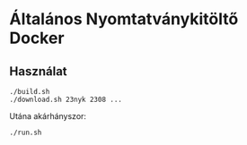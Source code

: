 # Általános Nyomtatványkitöltő Docker

## Használat

```
./build.sh
./download.sh 23nyk 2308 ...
```

Utána akárhányszor:

```
./run.sh
```
